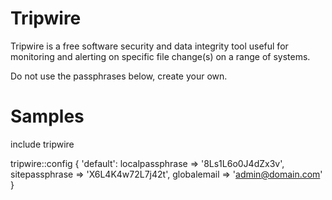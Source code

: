Tripwire
========

Tripwire is a free software security and data integrity tool useful for
monitoring and alerting on specific file change(s) on a range of systems.

Do not use the passphrases below, create your own.

Samples
=======

include tripwire

tripwire::config { 'default':
  localpassphrase => '8Ls1L6o0J4dZx3v',
  sitepassphrase  => 'X6L4K4w72L7j42t',
  globalemail     => 'admin@domain.com'
}
